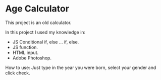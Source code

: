 # Age Calculator
This project is an old calculator.

In this project I used my knowledge in:

- JS Conditional if, else ... if, else.
- JS function.
- HTML input.
- Adobe Photoshop.

How to use:
Just type in the year you were born, select your gender and click check.


